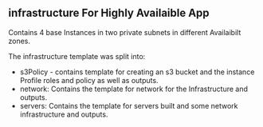 ## infrastructure For Highly Availaible App

Contains 4 base Instances in two private subnets in different Availaibilt zones.

The infrastructure template was split into:
* s3Policy - contains template for creating an s3 bucket and the instance Profile roles and policy as well as outputs.
* network: Contains the template for network for the Infrastructure and outputs.
* servers: Contains the template for servers built and some network infrastructure and outputs.